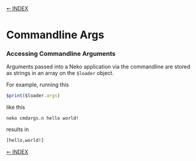 [🠔 INDEX](../readme.md)
#

# Commandline Args

### Accessing Commandline Arguments

Arguments passed into a Neko application via the commandline are stored as strings in an array on the `$loader` object.

For example, running this

```js
$print($loader.args)
```

like this

    neko cmdargs.n hello world!

results in

    [hello,world!]

[🠔 INDEX](../readme.md)